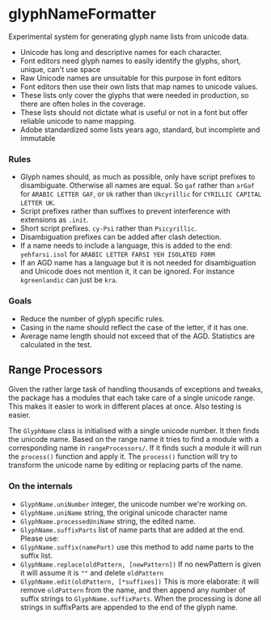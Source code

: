 # glyphNameFormatter

Experimental system for generating glyph name lists from unicode data. 

* Unicode has long and descriptive names for each character.
* Font editors need glyph names to easily identify the glyphs, short, unique, can't use space
* Raw Unicode names are unsuitable for this purpose in font editors
* Font editors then use their own lists that map names to unicode values.
* These lists only cover the glyphs that were needed in production, so there are often holes in the coverage.
* These lists should not dictate what is useful or not in a font but offer reliable unicode to name mapping.
* Adobe standardized some lists years ago, standard, but incomplete and immutable

### Rules

* Glyph names should, as much as possible, only have script prefixes to disambiguate. Otherwise all names are equal. So `gaf` rather than `arGaf` for `ARABIC LETTER GAF`, or `Uk` rather than `Ukcyrillic` for `CYRILLIC CAPITAL LETTER UK`.
* Script prefixes rather than suffixes to prevent interference with extensions as `.init`.
* Short script prefixes. `cy-Psi` rather than `Psicyrillic`.
* Disambiguation prefixes can be added after clash detection.
* If a name needs to include a language, this is added to the end: `yehfarsi.isol` for	`ARABIC LETTER FARSI YEH ISOLATED FORM`
* If an AGD name has a language but it is not needed for disambiguation and Unicode does not mention it, it can be ignored. For instance `kgreenlandic` can just be	`kra`.

### Goals
*  Reduce the number of glyph specific rules.
*  Casing in the name should reflect the case of the letter, if it has one.
*  Average name length should not exceed that of the AGD. Statistics are calculated in the test.

## Range Processors

Given the rather large task of handling thousands of exceptions and tweaks, the package has a modules that each take care of a single unicode range. This makes it easier to work in different places at once. Also testing is easier.

The `GlyphName` class is initialised with a single unicode number. It then finds the unicode name. Based on the range name it tries to find a module with a corresponding name in `rangeProcessors/`. If it finds such a module it will run the `process()` function and apply it. The `process()` function will try to transform the unicode name by editing or replacing parts of the name.

### On the internals

* `GlyphName.uniNumber` integer, the unicode number we're working on.
* `GlyphName.uniName` string, the original unicode character name
* `GlyphName.processedUniName` string, the edited name.
* `GlyphName.suffixParts` list of name parts that are added at the end. Please use:
* `GlyphName.suffix(namePart)` use this method to add name parts to the suffix list.
* `GlyphName.replace(oldPattern, [newPattern])` If no newPattern is given it will assume it is `""` and delete `oldPattern`
* `GlyphName.edit(oldPattern, [*suffixes])` This is more elaborate: it will remove `oldPattern` from the name, and then append any number of suffix strings to `GlyphName.suffixParts`. When the processing is done all strings in suffixParts are appended to the end of the glyph name.
